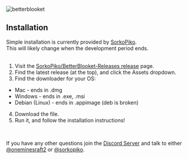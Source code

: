 ![betterblooket](https://socialify.git.ci/minesraft2/betterblooket/image?description=1&font=KoHo&forks=1&issues=1&language=1&logo=https%3A%2F%2Fraw.githubusercontent.com%2FMinesraft2%2FBetterBlooket%2Fmain%2Fpublic%2FemptyIcon.svg&name=1&owner=1&pattern=Circuit%20Board&pulls=1&stargazers=1&theme=Dark)

## Installation
Simple installation is currently provided by [SorkoPiko](https://github.com/SorkoPiko).<br>
This will likely change when the development period ends.<br>
<br>
1. Visit the [SorkoPiko/BetterBlooket-Releases release](https://github.com/SorkoPiko/BetterBlooket-Releases/releases) page.
2. Find the latest release (at the top), and click the Assets dropdown.
3. Find the downloader for your OS:
  - Mac - ends in .dmg
  - Windows - ends in .exe, .msi
  - Debian (Linux) - ends in .appimage (deb is broken)
4. Download the file.
5. Run it, and follow the installation instructions!
<br>

If you have any other questions join the [Discord Server](https://discord.gg/QznzysxvX4) and talk to either [@oneminesraft2](https://discord.com/users/944805064097276015) or [@sorkopiko](https://discord.com/users/609544328737456149).
